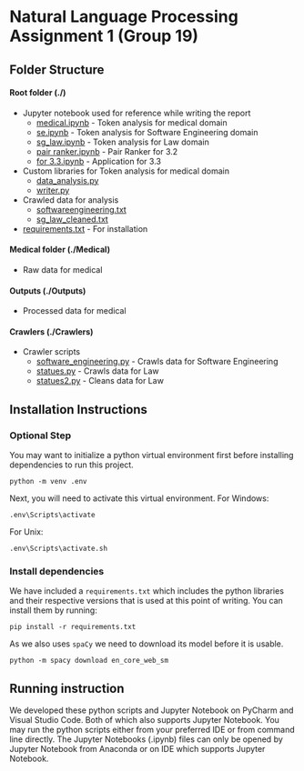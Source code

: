 # Natural Language Processing Assignment 1 (Group 19)

## Folder Structure
#### Root folder (./)
- Jupyter notebook used for reference while writing the report
	- [medical.ipynb](medical.ipynb) - Token analysis for medical domain
	- [se.ipynb](se.ipynb) - Token analysis for Software Engineering domain
	- [sg_law.ipynb](sg_law.ipynb) - Token analysis for Law domain
	- [pair ranker.ipynb](pai%20ranker.ipynb) - Pair Ranker for 3.2
	- [for 3.3.ipynb](for%203.3.ipynb) - Application for 3.3
- Custom libraries for Token analysis for medical domain
	- [data_analysis.py](data_analysis.py)
	- [writer.py](writer.py)
- Crawled data for analysis
	- [softwareengineering.txt](softwareengineering.txt)
	- [sg_law_cleaned.txt](sg_law_cleaned.txt)
- [requirements.txt](requirements.txt) - For installation

#### Medical folder (./Medical)
- Raw data for medical

#### Outputs (./Outputs)
- Processed data for medical
	
#### Crawlers (./Crawlers)
- Crawler scripts
	- [software_engineering.py](software_engineering.py) - Crawls data for Software Engineering
	- [statues.py](statues.py) - Crawls data for Law
	- [statues2.py](statues2.py) - Cleans data for Law

## Installation Instructions

### Optional Step
You may want to initialize a python virtual environment first before installing dependencies to run this project.
```Shell
python -m venv .env
```
Next, you will need to activate this virtual environment.
For Windows:
```shell
.env\Scripts\activate
```
For Unix:
```Shell
.env\Scripts\activate.sh
```
### Install dependencies
We have included a `requirements.txt` which includes the python libraries and their respective versions that is used at this point of writing. You can install them by running:
```Shell
pip install -r requirements.txt
```
As we also uses `spaCy` we need to download its model before it is usable.
```Shell
python -m spacy download en_core_web_sm
```
## Running instruction
We developed these python scripts and Jupyter Notebook on PyCharm and Visual Studio Code. Both of which also supports Jupyter Notebook. You may run the python scripts either from your preferred IDE or from command line directly. The Jupyter Notebooks (.ipynb) files can only be opened by Jupyter Notebook from Anaconda or on IDE which supports Jupyter Notebook. 
